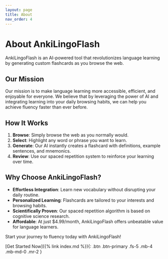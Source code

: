```yaml
---
layout: page
title: About
nav_order: 4
---
```


# About AnkiLingoFlash

AnkiLingoFlash is an AI-powered tool that revolutionizes language learning by generating custom flashcards as you browse the web.

## Our Mission

Our mission is to make language learning more accessible, efficient, and enjoyable for everyone. We believe that by leveraging the power of AI and integrating learning into your daily browsing habits, we can help you achieve fluency faster than ever before.

## How It Works

1. **Browse**: Simply browse the web as you normally would.
2. **Select**: Highlight any word or phrase you want to learn.
3. **Generate**: Our AI instantly creates a flashcard with definitions, example sentences, and mnemonics.
4. **Review**: Use our spaced repetition system to reinforce your learning over time.

## Why Choose AnkiLingoFlash?

- **Effortless Integration**: Learn new vocabulary without disrupting your daily routine.
- **Personalized Learning**: Flashcards are tailored to your interests and browsing habits.
- **Scientifically Proven**: Our spaced repetition algorithm is based on cognitive science research.
- **Affordable**: At just $4.99/month, AnkiLingoFlash offers unbeatable value for language learners.

Start your journey to fluency today with AnkiLingoFlash!

[Get Started Now]({% link index.md %}){: .btn .btn-primary .fs-5 .mb-4 .mb-md-0 .mr-2 }